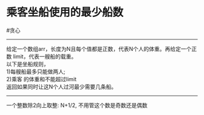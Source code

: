 # 乘客坐船使用的最少船数


#贪心 

---
给定一个数组arr，长度为N且每个值都是正数，代表N个人的体重。再给定一个正数 limit，代表一艘船的载重。  
以下是坐船规则，  
1)每艘船最多只能做两人;  
2)乘客 的体重和不能超过limit  
返回如果同时让这N个人过河最少需要几条船。  


---

一个整数除2向上取整: N+1/2, 不用管这个数是奇数还是偶数  
